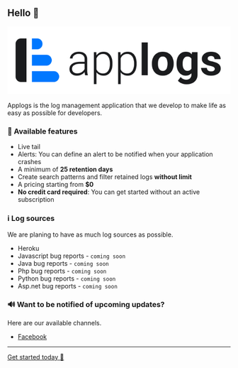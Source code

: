 ## Hello 👋

![Applogs dark blue logo](../full-logo-dark-blue.jpg)

Applogs is the log management application that we develop to make life as easy as possible for developers.

### 🚀 Available features
- Live tail
- Alerts: You can define an alert to be notified when your application crashes
- A minimum of **25 retention days**
- Create search patterns and filter retained logs **without limit**
- A pricing starting from **$0**
- **No credit card required**: You can get started without an active subscription

### ℹ️ Log sources

We are planing to have as much log sources as possible.

- Heroku
- Javascript bug reports - `coming soon`
- Java bug reports - `coming soon`
- Php bug reports - `coming soon`
- Python bug reports - `coming soon`
- Asp.net bug reports - `coming soon`

### 🔊 Want to be notified of upcoming updates?

Here are our available channels.

- [Facebook](https://www.facebook.com/applogs)

---

[Get started today 🤩](https://app-logs.com)




